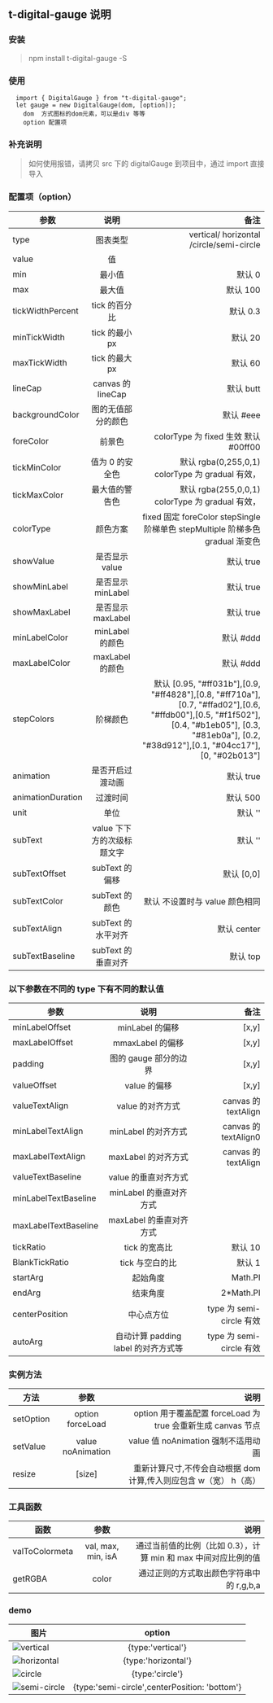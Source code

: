 ## t-digital-gauge 说明

### 安装

> npm install t-digital-gauge -S

### 使用

```
  import { DigitalGauge } from "t-digital-gauge";
  let gauge = new DigitalGauge(dom, [option]);
    dom  方式图标的dom元素，可以是div 等等
    option 配置项
```

### 补充说明

> 如何使用报错，请拷贝 src 下的 digitalGauge 到项目中，通过 import 直接导入

### 配置项（option）

| 参数              |            说明            |                                                                                                                                                                                               备注 |
| ----------------- | :------------------------: | -------------------------------------------------------------------------------------------------------------------------------------------------------------------------------------------------: |
| type              |          图表类型          |                                                                                                                                                           vertical/ horizontal /circle/semi-circle |
| value             |             值             |                                                                                                                                                                                                    |
| min               |           最小值           |                                                                                                                                                                                             默认 0 |
| max               |           最大值           |                                                                                                                                                                                           默认 100 |
| tickWidthPercent  |       tick 的百分比        |                                                                                                                                                                                           默认 0.3 |
| minTickWidth      |       tick 的最小 px       |                                                                                                                                                                                            默认 20 |
| maxTickWidth      |       tick 的最大 px       |                                                                                                                                                                                            默认 60 |
| lineCap           |     canvas 的 lineCap      |                                                                                                                                                                                          默认 butt |
| backgroundColor   |     图的无值部分的颜色     |                                                                                                                                                                                          默认 #eee |
| foreColor         |           前景色           |                                                                                                                                                               colorType 为 fixed 生效 默认 #00ff00 |
| tickMinColor      |      值为 0 的安全色       |                                                                                                                                                   默认 rgba(0,255,0,1) colorType 为 gradual 有效， |
| tickMaxColor      |       最大值的警告色       |                                                                                                                                                   默认 rgba(255,0,0,1) colorType 为 gradual 有效， |
| colorType         |          颜色方案          |                                                                                                                      fixed 固定 foreColor stepSingle 阶梯单色 stepMultiple 阶梯多色 gradual 渐变色 |
| showValue         |       是否显示 value       |                                                                                                                                                                                          默认 true |
| showMinLabel      |     是否显示 minLabel      |                                                                                                                                                                                          默认 true |
| showMaxLabel      |     是否显示 maxLabel      |                                                                                                                                                                                          默认 true |
| minLabelColor     |      minLabel 的颜色       |                                                                                                                                                                                          默认 #ddd |
| maxLabelColor     |      maxLabel 的颜色       |                                                                                                                                                                                          默认 #ddd |
| stepColors        |          阶梯颜色          | 默认 [0.95, "#ff031b"],[0.9, "#ff4828"],[0.8, "#ff710a"],[0.7, "#ffad02"],[0.6, "#ffdb00"],[0.5, "#f1f502"], [0.4, "#b1eb05"], [0.3, "#81eb0a"], [0.2, "#38d912"],[0.1, "#04cc17"], [0, "#02b013"] |
| animation         |      是否开启过渡动画      |                                                                                                                                                                                          默认 true |
| animationDuration |          过渡时间          |                                                                                                                                                                                           默认 500 |
| unit              |            单位            |                                                                                                                                                                                            默认 '' |
| subText           | value 下下方的次级标题文字 |                                                                                                                                                                                            默认 '' |
| subTextOffset     |       subText 的偏移       |                                                                                                                                                                                         默认 [0,0] |
| subTextColor      |       subText 的颜色       |                                                                                                                                                                     默认 不设置时与 value 颜色相同 |
| subTextAlign      |     subText 的水平对齐     |                                                                                                                                                                                        默认 center |
| subTextBaseline   |     subText 的垂直对齐     |                                                                                                                                                                                           默认 top |

### 以下参数在不同的 type 下有不同的默认值

| 参数                 |                说明                 |                     备注 |
| -------------------- | :---------------------------------: | -----------------------: |
| minLabelOffset       |           minLabel 的偏移           |                    [x,y] |
| maxLabelOffset       |          mmaxLabel 的偏移           |                    [x,y] |
| padding              |        图的 gauge 部分的边界        |                    [x,y] |
| valueOffset          |            value 的偏移             |                    [x,y] |
| valueTextAlign       |          value 的对齐方式           |      canvas 的 textAlign |
| minLabelTextAlign    |         minLabel 的对齐方式         |     canvas 的 textAlign0 |
| maxLabelTextAlign    |         maxLabel 的对齐方式         |      canvas 的 textAlign |
| valueTextBaseline    |        value 的垂直对齐方式         |                          |
| minLabelTextBaseline |       minLabel 的垂直对齐方式       |                          |
| maxLabelTextBaseline |       maxLabel 的垂直对齐方式       |                          |
| tickRatio            |            tick 的宽高比            |                  默认 10 |
| BlankTickRatio       |           tick 与空白的比           |                   默认 1 |
| startArg             |              起始角度               |                  Math.PI |
| endArg               |              结束角度               |               2\*Math.PI |
| centerPosition       |             中心点方位              | type 为 semi-circle 有效 |
| autoArg              | 自动计算 padding label 的对齐方式等 | type 为 semi-circle 有效 |

### 实例方法

| 方法      |       参数        |                                                              说明 |
| --------- | :---------------: | ----------------------------------------------------------------: |
| setOption | option forceLoad  |      option 用于覆盖配置 forceLoad 为 true 会重新生成 canvas 节点 |
| setValue  | value noAnimation |                               value 值 noAnimation 强制不适用动画 |
| resize    |      [size]       | 重新计算尺寸,不传会自动根据 dom 计算,传入则应包含 w（宽） h（高） |

### 工具函数

| 函数           |        参数        |                                                           说明 |
| -------------- | :----------------: | -------------------------------------------------------------: |
| valToColormeta | val, max, min, isA | 通过当前值的比例（比如 0.3），计算 min 和 max 中间对应比例的值 |
| getRGBA        |       color        |                       通过正则的方式取出颜色字符串中的 r,g,b,a |

### demo

| 图片                                                                                                       |                    option                     |
| ---------------------------------------------------------------------------------------------------------- | :-------------------------------------------: |
| ![vertical](https://github.com/xiaomitangtang/t-digital-gauge/blob/master/img/vertival.png?raw=true)       |               {type:'vertical'}               |
| ![horizontal](https://github.com/xiaomitangtang/t-digital-gauge/blob/master/img/horizontal.png?raw=true)   |              {type:'horizontal'}              |
| ![circle](https://github.com/xiaomitangtang/t-digital-gauge/blob/master/img/circle.png?raw=true)           |                {type:'circle'}                |
| ![semi-circle](https://github.com/xiaomitangtang/t-digital-gauge/blob/master/img/semi-bottom.png?raw=true) | {type:'semi-circle',centerPosition: 'bottom'} |
